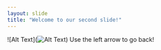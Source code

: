 ```yaml
---
layout: slide
title: "Welcome to our second slide!"
---
```

![Alt Text](![Alt Text](https://media.giphy.com/media/vFKqnCdLPNOKc/giphy.gif))
Use the left arrow to go back!
